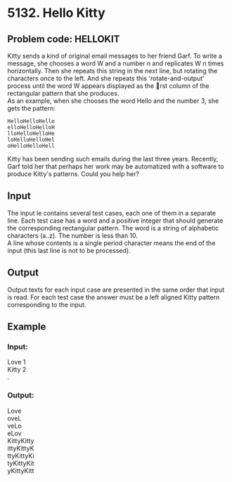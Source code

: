 5132\. Hello Kitty
==================

## Problem code: HELLOKIT

Kitty sends a kind of original email messages to her friend Garf. To write a message, she chooses a word W and a number n and replicates W n times horizontally. Then she repeats this string in the next line, but rotating the characters once to the left. And she repeats this 'rotate-and-output' process until the word W appears displayed as the rst column of the rectangular
pattern that she produces.  
As an example, when she chooses the word Hello and the number 3, she gets the pattern:  

    HelloHelloHello
    elloHelloHelloH
    lloHelloHelloHe
    loHelloHelloHel
    oHelloHelloHell

Kitty has been sending such emails during the last three years. Recently, Garf told her that perhaps her work may be automatized with a software to produce Kitty's patterns. Could you help her?  

## Input

The input le contains several test cases, each one of them in a separate line. Each test case has a word and a positive integer that should generate the corresponding rectangular pattern. The word is a string of alphabetic characters (a..z). The number is less than 10.  
A line whose contents is a single period character means the end of the input (this last line is not to be processed).  

## Output

Output texts for each input case are presented in the same order that input is read. For each test case the answer must be a left aligned Kitty pattern corresponding to the input.  

## Example

### Input:
Love 1  
Kitty 2  
.  

### Output:
Love  
oveL  
veLo  
eLov  
KittyKitty  
ittyKittyK  
ttyKittyKi  
tyKittyKit  
yKittyKitt  
